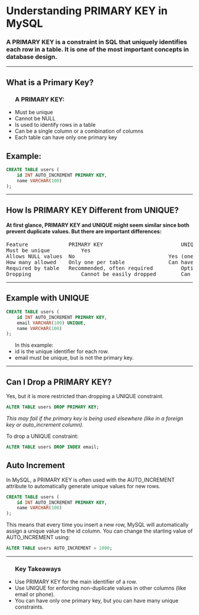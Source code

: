 # Understanding PRIMARY KEY in MySQL

### A PRIMARY KEY is a constraint in SQL that uniquely identifies each row in a table. It is one of the most important concepts in database design.

<hr>

## What is a Primary Key?

<ul> 
<h3> A PRIMARY KEY: </h3>
<li> Must be unique
<li> Cannot be NULL
<li> Is used to identify rows in a table
<li> Can be a single column or a combination of columns
<li>  Each table can have only one primary key
</ul>

## Example:

```sql
CREATE TABLE users (
    id INT AUTO_INCREMENT PRIMARY KEY,
    name VARCHAR(100)
);
```
<hr>

## How Is PRIMARY KEY Different from UNIQUE?

#### At first glance, PRIMARY KEY and UNIQUE might seem similar since both prevent duplicate values. But there are important differences:

<pre>
Feature 	        PRIMARY KEY 	                    UNIQUE
Must be unique 	        Yes 	                            Yes
Allows NULL values 	No 	                            Yes (one or more NULLs allowed)
How many allowed 	Only one per table 	            Can have multiple
Required by table 	Recommended, often required 	    Optional
Dropping     	        Cannot be easily dropped 	    Can be dropped anytime
</pre>

<hr>

## Example with UNIQUE

```sql
CREATE TABLE users (
    id INT AUTO_INCREMENT PRIMARY KEY,
    email VARCHAR(100) UNIQUE,
    name VARCHAR(100)
);
```
<ul>
In this example:
    <li>id is the unique identifier for each row.
    <li>email must be unique, but is not the primary key.
</ul>

<hr>

## Can I Drop a PRIMARY KEY?

Yes, but it is more restricted than dropping a UNIQUE constraint.

```sql
ALTER TABLE users DROP PRIMARY KEY;
```

<i> This may fail if the primary key is being used elsewhere (like in a foreign key or auto_increment column). </i>

To drop a UNIQUE constraint:

```sql
ALTER TABLE users DROP INDEX email;
```

## Auto Increment

In MySQL, a PRIMARY KEY is often used with the AUTO_INCREMENT attribute to automatically generate unique values for new rows.

```sql
CREATE TABLE users (
    id INT AUTO_INCREMENT PRIMARY KEY,
    name VARCHAR(100)
);
```

This means that every time you insert a new row, MySQL will automatically assign a unique value to the id column. You can change the starting value of AUTO_INCREMENT using:

```sql
ALTER TABLE users AUTO_INCREMENT = 1000;
```

<hr>

<ul>
<h3> Key Takeaways </h3>
<li> Use PRIMARY KEY for the main identifier of a row.
<li> Use UNIQUE for enforcing non-duplicate values in other columns (like email or phone).
<li> You can have only one primary key, but you can have many unique constraints.
</ul>
